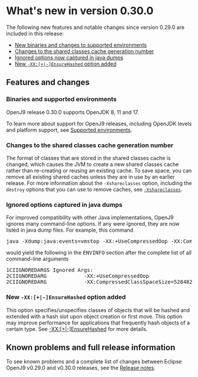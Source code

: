 <!--
* Copyright (c) 2021, 2022 IBM Corp. and others
*
* This program and the accompanying materials are made
* available under the terms of the Eclipse Public License 2.0
* which accompanies this distribution and is available at
* https://www.eclipse.org/legal/epl-2.0/ or the Apache
* License, Version 2.0 which accompanies this distribution and
* is available at https://www.apache.org/licenses/LICENSE-2.0.
*
* This Source Code may also be made available under the
* following Secondary Licenses when the conditions for such
* availability set forth in the Eclipse Public License, v. 2.0
* are satisfied: GNU General Public License, version 2 with
* the GNU Classpath Exception [1] and GNU General Public
* License, version 2 with the OpenJDK Assembly Exception [2].
*
* [1] https://www.gnu.org/software/classpath/license.html
* [2] http://openjdk.java.net/legal/assembly-exception.html
*
* SPDX-License-Identifier: EPL-2.0 OR Apache-2.0 OR GPL-2.0 WITH
* Classpath-exception-2.0 OR LicenseRef-GPL-2.0 WITH Assembly-exception
-->

# What's new in version 0.30.0

The following new features and notable changes since version 0.29.0 are included in this release:

- [New binaries and changes to supported environments](#binaries-and-supported-environments)
- [Changes to the shared classes cache generation number](#changes-to-the-shared-classes-cache-generation-number)
- [Ignored options now captured in java dumps](#ignored-options-captured-in-java-dumps)
- [New `-XX:[+|-]EnsureHashed` option added](#new-xx-ensurehashed-option-added)

## Features and changes

### Binaries and supported environments

OpenJ9 release 0.30.0 supports OpenJDK 8, 11 and 17.

To learn more about support for OpenJ9 releases, including OpenJDK levels and platform support, see [Supported environments](openj9_support.md).

### Changes to the shared classes cache generation number

The format of classes that are stored in the shared classes cache is changed, which causes the JVM to create a new shared classes cache rather than re-creating or reusing an existing cache. To save space, you can remove all existing shared caches unless they are in use by an earlier release. For more information about the `-Xshareclasses` option, including the `destroy` options that you can use to remove caches, see [`-Xshareclasses`](xshareclasses.md).

### Ignored options captured in java dumps

For improved compatibility with other Java implementations, OpenJ9 ignores many command-line options. If any were ignored, they are now listed in java dump files. For example, this command
<pre>
java -Xdump:java:events=vmstop -XX:+UseCompressedOop -XX:CompressedClassSpaceSize=528482304 -version
</pre>
would yield the following in the <tt>ENVINFO</tt> section after the complete list of all command-line arguments
<pre>
1CIIGNOREDARGS Ignored Args:
2CIIGNOREDARG            -XX:+UseCompressedOop
2CIIGNOREDARG            -XX:CompressedClassSpaceSize=528482304
</pre>

### New `-XX:[+|-]EnsureHashed` option added

This option specifies/unspecifies classes of objects that will be hashed and extended with a hash slot upon object creation or first move. This option may improve performance for applications that frequently hash objects of a certain type. See [-XX:[+|-]EnsureHashed](xxensurehashed.md) for more details.

## Known problems and full release information

To see known problems and a complete list of changes between Eclipse OpenJ9 v0.29.0 and v0.30.0 releases, see the [Release notes](https://github.com/eclipse-openj9/openj9/blob/master/doc/release-notes/0.30/0.30.md).

<!-- ==== END OF TOPIC ==== version0.30.md ==== -->
